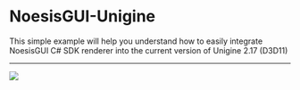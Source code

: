 # NoesisGUI-Unigine
This simple example will help you understand how to easily integrate NoesisGUI C# SDK renderer into the current version of Unigine 2.17 (D3D11)

---

<img src="https://i.imgur.com/U5UdMVn.png">

